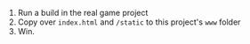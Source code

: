 1. Run a build in the real game project
2. Copy over `index.html` and `/static` to this project's `www` folder
3. Win.